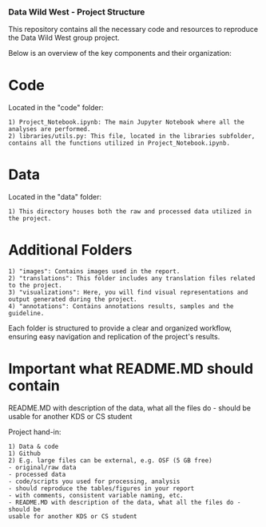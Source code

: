 ### Data Wild West - Project Structure

This repository contains all the necessary code and resources to reproduce the Data Wild West group project. 

Below is an overview of the key components and their organization:

# Code
Located in the "code" folder:

    1) Project_Notebook.ipynb: The main Jupyter Notebook where all the analyses are performed.
    2) libraries/utils.py: This file, located in the libraries subfolder, contains all the functions utilized in Project_Notebook.ipynb.

# Data
Located in the "data" folder:

    1) This directory houses both the raw and processed data utilized in the project.

# Additional Folders
    1) "images": Contains images used in the report.
    2) "translations": This folder includes any translation files related to the project.
    3) "visualizations": Here, you will find visual representations and output generated during the project.
    4) "annotations": Contains annotations results, samples and the guideline.

Each folder is structured to provide a clear and organized workflow, ensuring easy navigation and replication of the project's results.



# Important what README.MD should contain

README.MD with description of the data, what all the files do - should be usable for another KDS or CS student

Project hand-in:

    1) Data & code
    1) Github
    2) E.g. large files can be external, e.g. OSF (5 GB free)
    - original/raw data
    - processed data
    - code/scripts you used for processing, analysis
    - should reproduce the tables/figures in your report
    - with comments, consistent variable naming, etc.
    - README.MD with description of the data, what all the files do - should be
    usable for another KDS or CS student